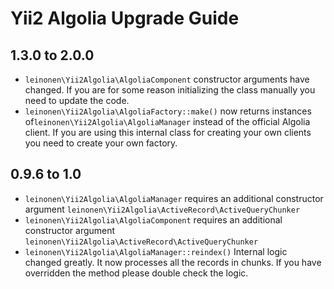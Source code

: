 Yii2 Algolia Upgrade Guide
====================

1.3.0 to 2.0.0
--------------
- `leinonen\Yii2Algolia\AlgoliaComponent` constructor arguments have changed. If you are for some reason initializing the class manually you need to update the code.
- `leinonen\Yii2Algolia\AlgoliaFactory::make()` now returns instances of`leinonen\Yii2Algolia\AlgoliaManager` instead of the official Algolia client. If you are using this internal class for creating your own clients you need to create your own factory.

0.9.6 to 1.0
----------
- `leinonen\Yii2Algolia\AlgoliaManager` requires an additional constructor argument `leinonen\Yii2Algolia\ActiveRecord\ActiveQueryChunker`
- `leinonen\Yii2Algolia\AlgoliaComponent` requires an additional constructor argument `leinonen\Yii2Algolia\ActiveRecord\ActiveQueryChunker`
- `leinonen\Yii2Algolia\AlgoliaManager::reindex()` Internal logic changed greatly. It now processes all the records in chunks. If you have overridden the method please double check the logic.
